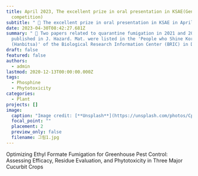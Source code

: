 ```yaml
---
title: April 2023, The excellent prize in oral presentation in KSAE(General,
  competition)
subtitle: " 👋 The excellent prize in oral presentation in KSAE in April 28 2023"
date: 2023-04-30T08:42:27.681Z
summary: " 👋 Two papers related to quarantine fumigation in 2021 and 2022
  published in J. Hazard. Mat. were listed in the 'People who Shine Korea
  (Hanbitsa)' of the Biological Research Information Center (BRIC) in December."
draft: false
featured: false
authors:
  - admin
lastmod: 2020-12-13T00:00:00.000Z
tags:
  - Phosphine
  - Phytotoxicity
categories:
  - Plant
projects: []
image:
  caption: "Image credit: [**Unsplash**](https://unsplash.com/photos/CpkOjOcXdUY)"
  focal_point: ""
  placement: 2
  preview_only: false
  filename: 그림1.jpg
---
```

Optimizing Ethyl Formate Fumigation for Greenhouse Pest Control: Assessing Efficacy, Residue Evaluation, and Phytotoxicity in Three Major Cucurbit Crops